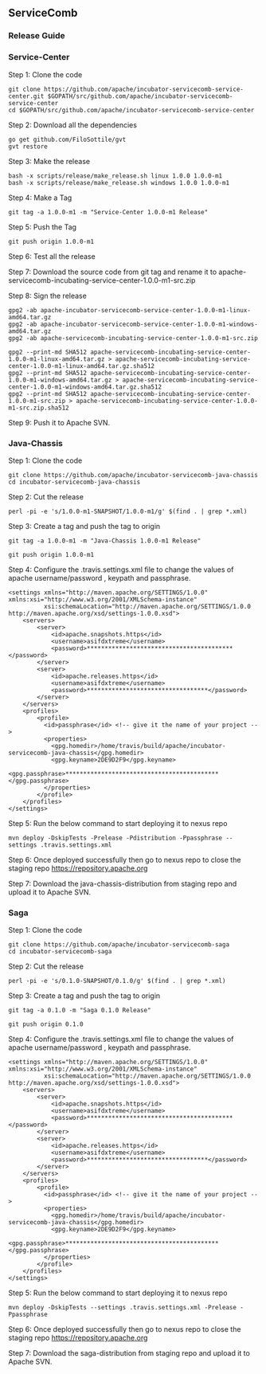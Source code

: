## ServiceComb

### Release Guide

### Service-Center

Step 1: Clone the code

```
git clone https://github.com/apache/incubator-servicecomb-service-center.git $GOPATH/src/github.com/apache/incubator-servicecomb-service-center
cd $GOPATH/src/github.com/apache/incubator-servicecomb-service-center
```

Step 2: Download all the dependencies

```
go get github.com/FiloSottile/gvt
gvt restore
```

Step 3: Make the release

```
bash -x scripts/release/make_release.sh linux 1.0.0 1.0.0-m1
bash -x scripts/release/make_release.sh windows 1.0.0 1.0.0-m1
```

Step 4: Make a Tag
```
git tag -a 1.0.0-m1 -m "Service-Center 1.0.0-m1 Release"
```

Step 5: Push the Tag
```
git push origin 1.0.0-m1
```

Step 6: Test all the release

Step 7: Download the source code from git tag and rename it to apache-servicecomb-incubating-service-center-1.0.0-m1-src.zip  
  
Step 8: Sign the release  
```
gpg2 -ab apache-incubator-servicecomb-service-center-1.0.0-m1-linux-amd64.tar.gz
gpg2 -ab apache-incubator-servicecomb-service-center-1.0.0-m1-windows-amd64.tar.gz
gpg2 -ab apache-servicecomb-incubating-service-center-1.0.0-m1-src.zip

gpg2 --print-md SHA512 apache-servicecomb-incubating-service-center-1.0.0-m1-linux-amd64.tar.gz > apache-servicecomb-incubating-service-center-1.0.0-m1-linux-amd64.tar.gz.sha512
gpg2 --print-md SHA512 apache-servicecomb-incubating-service-center-1.0.0-m1-windows-amd64.tar.gz > apache-servicecomb-incubating-service-center-1.0.0-m1-windows-amd64.tar.gz.sha512
gpg2 --print-md SHA512 apache-servicecomb-incubating-service-center-1.0.0-m1-src.zip > apache-servicecomb-incubating-service-center-1.0.0-m1-src.zip.sha512
```
Step 9: Push it to Apache SVN.

### Java-Chassis

Step 1: Clone the code
```
git clone https://github.com/apache/incubator-servicecomb-java-chassis
cd incubator-servicecomb-java-chassis
```

Step 2: Cut the release

```
perl -pi -e 's/1.0.0-m1-SNAPSHOT/1.0.0-m1/g' $(find . | grep *.xml)
```

Step 3: Create a tag and push the tag to origin

```
git tag -a 1.0.0-m1 -m "Java-Chassis 1.0.0-m1 Release"

git push origin 1.0.0-m1
```

Step 4: Configure the .travis.settings.xml file to change the values of apache username/password , keypath and passphrase.
```
<settings xmlns="http://maven.apache.org/SETTINGS/1.0.0" xmlns:xsi="http://www.w3.org/2001/XMLSchema-instance"
          xsi:schemaLocation="http://maven.apache.org/SETTINGS/1.0.0 http://maven.apache.org/xsd/settings-1.0.0.xsd">
    <servers>
        <server>
            <id>apache.snapshots.https</id>
            <username>asifdxtreme</username>
            <password>*****************************************</password>
        </server>
        <server>
            <id>apache.releases.https</id>
            <username>asifdxtreme</username>
            <password>**********************************</password>
        </server>
    </servers>
    <profiles>
        <profile>
          <id>passphrase</id> <!-- give it the name of your project -->
          <properties>
            <gpg.homedir>/home/travis/build/apache/incubator-servicecomb-java-chassis</gpg.homedir>
            <gpg.keyname>2DE9D2F9</gpg.keyname>
            <gpg.passphrase>*******************************************</gpg.passphrase>
          </properties>
        </profile>
    </profiles>          
</settings>
```

Step 5: Run the below command to start deploying it to nexus repo
```
mvn deploy -DskipTests -Prelease -Pdistribution -Ppassphrase --settings .travis.settings.xml
```

Step 6: Once deployed successfully then go to nexus repo to close the staging repo https://repository.apache.org 

Step 7: Download the java-chassis-distribution from staging repo and upload it to Apache SVN. 

### Saga

Step 1: Clone the code
```
git clone https://github.com/apache/incubator-servicecomb-saga
cd incubator-servicecomb-saga
```

Step 2: Cut the release

```
perl -pi -e 's/0.1.0-SNAPSHOT/0.1.0/g' $(find . | grep *.xml)
```

Step 3: Create a tag and push the tag to origin

```
git tag -a 0.1.0 -m "Saga 0.1.0 Release"

git push origin 0.1.0
```

Step 4: Configure the .travis.settings.xml file to change the values of apache username/password , keypath and passphrase.
```
<settings xmlns="http://maven.apache.org/SETTINGS/1.0.0" xmlns:xsi="http://www.w3.org/2001/XMLSchema-instance"
          xsi:schemaLocation="http://maven.apache.org/SETTINGS/1.0.0 http://maven.apache.org/xsd/settings-1.0.0.xsd">
    <servers>
        <server>
            <id>apache.snapshots.https</id>
            <username>asifdxtreme</username>
            <password>*****************************************</password>
        </server>
        <server>
            <id>apache.releases.https</id>
            <username>asifdxtreme</username>
            <password>**********************************</password>
        </server>
    </servers>
    <profiles>
        <profile>
          <id>passphrase</id> <!-- give it the name of your project -->
          <properties>
            <gpg.homedir>/home/travis/build/apache/incubator-servicecomb-java-chassis</gpg.homedir>
            <gpg.keyname>2DE9D2F9</gpg.keyname>
            <gpg.passphrase>*******************************************</gpg.passphrase>
          </properties>
        </profile>
    </profiles>          
</settings>
```

Step 5: Run the below command to start deploying it to nexus repo
```
mvn deploy -DskipTests --settings .travis.settings.xml -Prelease -Ppassphrase
```

Step 6: Once deployed successfully then go to nexus repo to close the staging repo https://repository.apache.org 

Step 7: Download the saga-distribution from staging repo and upload it to Apache SVN. 
